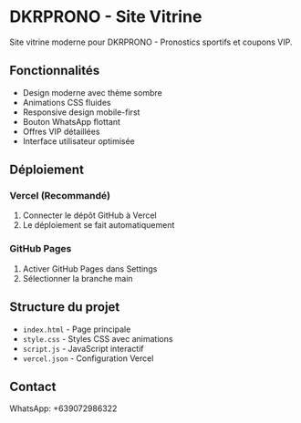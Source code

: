 # DKRPRONO - Site Vitrine

Site vitrine moderne pour DKRPRONO - Pronostics sportifs et coupons VIP.

## Fonctionnalités

- Design moderne avec thème sombre
- Animations CSS fluides
- Responsive design mobile-first
- Bouton WhatsApp flottant
- Offres VIP détaillées
- Interface utilisateur optimisée

## Déploiement

### Vercel (Recommandé)
1. Connecter le dépôt GitHub à Vercel
2. Le déploiement se fait automatiquement

### GitHub Pages
1. Activer GitHub Pages dans Settings
2. Sélectionner la branche main

## Structure du projet

- `index.html` - Page principale
- `style.css` - Styles CSS avec animations
- `script.js` - JavaScript interactif
- `vercel.json` - Configuration Vercel

## Contact

WhatsApp: +639072986322